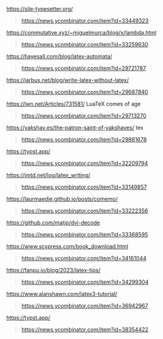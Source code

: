 https://sile-typesetter.org/
> https://news.ycombinator.com/item?id=33449323

https://commutative.xyz/~miguelmurca/blog/x/lambda.html
> https://news.ycombinator.com/item?id=33259630

https://hayesall.com/blog/latex-automata/
> https://news.ycombinator.com/item?id=29721787
 
https://jarbus.net/blog/write-latex-without-latex/
> https://news.ycombinator.com/item?id=29687840

https://lwn.net/Articles/731581/ LuaTeX comes of age
> https://news.ycombinator.com/item?id=29713270

https://yakshav.es/the-patron-saint-of-yakshaves/ tex
> https://news.ycombinator.com/item?id=29861678

https://typst.app/
> https://news.ycombinator.com/item?id=32209794

https://jmtd.net/log/latex_writing/
> https://news.ycombinator.com/item?id=33149857

https://laurmaedje.github.io/posts/comemo/
> https://news.ycombinator.com/item?id=33222356

https://github.com/matjp/dvi-decode
> https://news.ycombinator.com/item?id=33368595

https://www.scypress.com/book_download.html
> https://news.ycombinator.com/item?id=34161044

https://fanpu.io/blog/2023/latex-tips/
> https://news.ycombinator.com/item?id=34299304

https://www.alanshawn.com/latex3-tutorial/
> https://news.ycombinator.com/item?id=36942967

https://typst.app/
> https://news.ycombinator.com/item?id=38354422